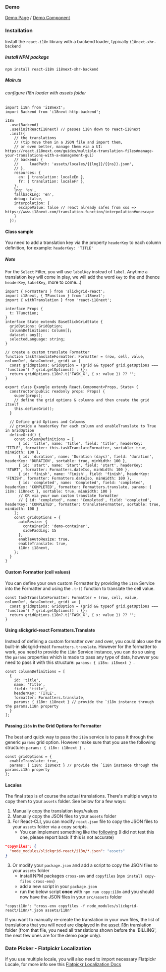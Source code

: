 ### Demo
[Demo Page](https://ghiscoding.github.io/slickgrid-react/#/slickgrid/Example12) / [Demo Component](https://github.com/ghiscoding/slickgrid-react/blob/master/src/examples/slickgrid/Example12.tsx)

### Installation
Install the `react-i18n` library with a backend loader, typically `i18next-xhr-backend`
##### Install NPM package
```tsx
npm install react-i18n i18next-xhr-backend
```

##### Main.ts
###### configure i18n loader with assets folder
```tsx
import i18n from 'i18next';
import Backend from 'i18next-http-backend';

i18n
  .use(Backend)
  .use(initReactI18next) // passes i18n down to react-i18next
  .init({
    // the translations
    // (tip move them in a JSON file and import them,
    // or even better, manage them via a UI: https://react.i18next.com/guides/multiple-translation-files#manage-your-translations-with-a-management-gui)
    // backend: {
    //     loadPath: 'assets/locales/{{lng}}/{{ns}}.json',
    // },
    resources: {
      en: { translation: localeEn },
      fr: { translation: localeFr },
    },
    lng: 'en',
    fallbackLng: 'en',
    debug: false,
    interpolation: {
      escapeValue: false // react already safes from xss => https://www.i18next.com/translation-function/interpolation#unescape
    }
  });
```

#### Class sample
You need to add a translation key via the property `headerKey` to each column definition, for example: `headerKey: 'TITLE'`

##### Note
For the `Select` Filter, you will use `labelKey` instead of `label`. Anytime a translation key will come in play, we will add the word `key` to the end (hence `headerKey`, `labelKey`, more to come...)

```tsx
import { Formatters } from 'slickgrid-react';
import i18next, { TFunction } from 'i18next';
import { withTranslation } from 'react-i18next';

interface Props {
  t: TFunction;
}
interface State extends BaseSlickGridState {
  gridOptions: GridOption;
  columnDefinitions: Column[];
  dataset: any[];
  selectedLanguage: string;
}

// create a custom translate Formatter
function taskTranslateFormatter: Formatter = (row, cell, value, columnDef, dataContext, grid) => {
  const gridOptions: GridOption = (grid && typeof grid.getOptions === 'function') ? grid.getOptions() : {};
  return gridOptions.i18n?.t('TASK_X', { x: value }) ?? '';
}

export class Example extends React.Component<Props, State> {
  constructor(public readonly props: Props) {
    super(props);
    // define the grid options & columns and then create the grid itself
    this.defineGrid();
  }

  // Define grid Options and Columns
  // provide a headerKey for each column and enableTranslate to True in GridOption
  defineGrid() {
    const columnDefinitions = [
      { id: 'title', name: 'Title', field: 'title', headerKey: 'TITLE', formatter: this.taskTranslateFormatter, sortable: true, minWidth: 100 },
      { id: 'duration', name: 'Duration (days)', field: 'duration', headerKey: 'DURATION', sortable: true, minWidth: 100 },
      { id: 'start', name: 'Start', field: 'start', headerKey: 'START', formatter: Formatters.dateIso, minWidth: 100 },
      { id: 'finish', name: 'Finish', field: 'finish', headerKey: 'FINISH', formatter: Formatters.dateIso, minWidth: 100 },
      { id: 'completed', name: 'Completed', field: 'completed', headerKey: 'COMPLETED', formatter: Formatters.translate, params: { i18n: i18next }, sortable: true, minWidth: 100 }
      // OR via your own custom translate formatter
      // { id: 'completed', name: 'Completed', field: 'completed', headerKey: 'COMPLETED', formatter: translateFormatter, sortable: true, minWidth: 100 }
    ];
    const gridOptions = {
      autoResize: {
        containerId: 'demo-container',
        sidePadding: 15
      },
      enableAutoResize: true,
      enableTranslate: true,
      i18n: i18next,
    };
  }
}
```

#### Custom Formatter (cell values)
You can define your own custom Formatter by providing the `i18n` Service into the Formatter and using the `.tr()` function to translate the cell value.
```tsx
const taskTranslateFormatter: Formatter = (row, cell, value, columnDef, dataContext, grid) => {
  const gridOptions: GridOption = (grid && typeof grid.getOptions === 'function') ? grid.getOptions() : {};
  return gridOptions.i18n?.t('TASK_X', { x: value }) ?? '';
}
```

#### Using slickgrid-react Formatters.Translate
Instead of defining a custom formatter over and over, you could also use the built-in slickgrid-react `Formatters.translate`. However for the formatter to work, you need to provide the `i18n` Service instance, you can do so using the `params` properties which is made to pass any type of data, however you need to pass it with this structure: `params: { i18n: i18next } `.
```tsx
const columnDefinitions = [
  {
    id: 'title',
    name: 'Title',
    field: 'title',
    headerKey: 'TITLE',
    formatter: Formatters.translate,
    params: { i18n: i18next } // provide the `i18n instance through the params.i18n property
  }
];
```

#### Passing `i18n` in the Grid Options for Formatter
The best and quick way to pass the `i18n` service is to pass it through the generic `params` grid option. However make sure that you use the following structure: `params: { i18n: i18next } `.
```tsx
const gridOptions = {
  enableTranslate: true,
  params: { i18n: i18next } // provide the `i18n instance through the params.i18n property
};
```

#### Locales
The final step is of course the actual translations. There's multiple ways to copy them to your `assets` folder. See below for a few ways:
1. Manually copy the translation keys/values
2. Manually copy the JSON files to your `assets` folder
2. For React-CLI, you can modify `react.json` file to copy the JSON files to your `assets` folder via a copy scripts.
   - You can implement something like the [following](https://stackoverflow.com/a/43733694/1212166) (I did not test this one, please report back if this is not accurate)
```json
"copyFiles": {
  "node_modules/slickgrid-react/i18n/*.json": "assets"
}
```
3. Or modify your `package.json` and add a script to copy the JSON files to your `assets` folder
   - install NPM packages `cross-env` and `copyfiles` (`npm install copy-files cross-env`)
   - add a new script in your `package.json`
   - run the below script **once** with `npm run copy:i18n` and you should now have the JSON files in your `src/assets` folder
```tsx
"copy:i18n": "cross-env copyfiles -f node_modules/slickgrid-react/i18n/*.json assets/i18n"
```
If you want to manually re-create the translation in your own files, the list of translations that you will need are displayed in the [asset i18n](https://github.com/ghiscoding/slickgrid-react/tree/master/slickgrid-react/assets/i18n) translation folder (from that file, you need all translations shown before the 'BILLING', the next few ones are for the demo page only).

### Date Picker - Flatpickr Localization
If you use multiple locale, you will also need to import necessary Flatpickr Locale, for more info see this [Flatpickr Localization Docs](../column-functionalities/filters/compound-filters.md#date-picker---flatpickr-localization)
